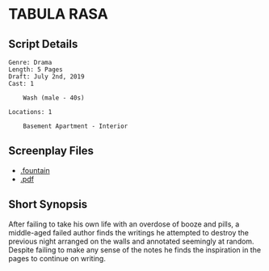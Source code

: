 # TABULA RASA

## Script Details

```
Genre: Drama
Length: 5 Pages
Draft: July 2nd, 2019
Cast: 1 

	Wash (male - 40s)

Locations: 1

	Basement Apartment - Interior
````

## Screenplay Files

* [.fountain](./tabula_rasa.fountain)
* [.pdf](./tabula_rasa.pdf)

## Short Synopsis

After failing to take his own life with an overdose of booze and pills, a middle-aged failed author finds the writings he attempted to destroy the previous night arranged on the walls and annotated seemingly at random. Despite failing to make any sense of the notes he finds the inspiration in the pages to continue on writing.
